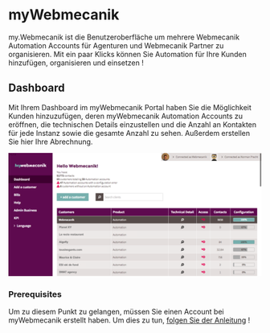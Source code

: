 # myWebmecanik
my.Webmecanik ist die Benutzeroberfläche um mehrere Webmecanik Automation Accounts für Agenturen und Webmecanik Partner zu organisieren.
Mit ein paar Klicks können Sie Automation für Ihre Kunden hinzufügen, organisieren und einsetzen !

## Dashboard ##
Mit Ihrem Dashboard im myWebmecanik Portal haben Sie die Möglichkeit Kunden hinzuzufügen, deren myWebmecanik Automation Accounts zu eröffnen, die technischen Details einzustellen und die Anzahl an Kontakten für jede Instanz sowie die gesamte Anzahl zu sehen. Außerdem erstellen Sie hier Ihre Abrechnung.


![dashboard](assets/dashboard.png)

### Prerequisites
Um zu diesem Punkt zu gelangen, müssen Sie einen Account bei myWebmecanik erstellt haben. Um dies zu tun, [folgen Sie der Anleitung](neuer-account.md) !
